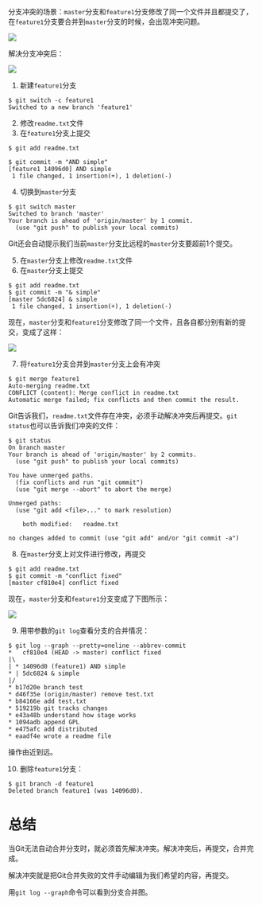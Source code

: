 分支冲突的场景：`master`分支和`feature1`分支修改了同一个文件并且都提交了，在`feature1`分支要合并到`master`分支的时候，会出现冲突问题。

![](https://cdn.jsdelivr.net/gh/RawOnion/imgcloud/img/Git分支冲突.PNG)



解决分支冲突后：

![](https://cdn.jsdelivr.net/gh/RawOnion/imgcloud/img/Git分支冲突1.PNG)

 

1. 新建`feature1`分支

```git
$ git switch -c feature1
Switched to a new branch 'feature1'
```



2. 修改`readme.txt`文件
3. 在`feature1`分支上提交

```git
$ git add readme.txt

$ git commit -m "AND simple"
[feature1 14096d0] AND simple
 1 file changed, 1 insertion(+), 1 deletion(-)
```



4. 切换到`master`分支

```git
$ git switch master
Switched to branch 'master'
Your branch is ahead of 'origin/master' by 1 commit.
  (use "git push" to publish your local commits)
```

Git还会自动提示我们当前`master`分支比远程的`master`分支要超前1个提交。



5. 在`master`分支上修改`readme.txt`文件
6. 在`master`分支上提交

```git
$ git add readme.txt 
$ git commit -m "& simple"
[master 5dc6824] & simple
 1 file changed, 1 insertion(+), 1 deletion(-)
```

现在，`master`分支和`feature1`分支修改了同一个文件，且各自都分别有新的提交，变成了这样：

![](https://cdn.jsdelivr.net/gh/RawOnion/imgcloud/img/Git分支冲突.PNG)



7. 将`feature1`分支合并到`master`分支上会有冲突

```git
$ git merge feature1
Auto-merging readme.txt
CONFLICT (content): Merge conflict in readme.txt
Automatic merge failed; fix conflicts and then commit the result.
```

Git告诉我们，`readme.txt`文件存在冲突，必须手动解决冲突后再提交。`git status`也可以告诉我们冲突的文件：

```git
$ git status
On branch master
Your branch is ahead of 'origin/master' by 2 commits.
  (use "git push" to publish your local commits)

You have unmerged paths.
  (fix conflicts and run "git commit")
  (use "git merge --abort" to abort the merge)

Unmerged paths:
  (use "git add <file>..." to mark resolution)

	both modified:   readme.txt

no changes added to commit (use "git add" and/or "git commit -a")
```



8. 在`master`分支上对文件进行修改，再提交

```git
$ git add readme.txt 
$ git commit -m "conflict fixed"
[master cf810e4] conflict fixed
```

现在，`master`分支和`feature1`分支变成了下图所示：

![](https://cdn.jsdelivr.net/gh/RawOnion/imgcloud/img/Git分支冲突1.PNG)



9. 用带参数的`git log`查看分支的合并情况：

```git
$ git log --graph --pretty=oneline --abbrev-commit
*   cf810e4 (HEAD -> master) conflict fixed
|\  
| * 14096d0 (feature1) AND simple
* | 5dc6824 & simple
|/  
* b17d20e branch test
* d46f35e (origin/master) remove test.txt
* b84166e add test.txt
* 519219b git tracks changes
* e43a48b understand how stage works
* 1094adb append GPL
* e475afc add distributed
* eaadf4e wrote a readme file
```

操作由近到远。



10. 删除`feature1`分支：

```git
$ git branch -d feature1
Deleted branch feature1 (was 14096d0).
```



# 总结

当Git无法自动合并分支时，就必须首先解决冲突。解决冲突后，再提交，合并完成。

解决冲突就是把Git合并失败的文件手动编辑为我们希望的内容，再提交。

用`git log --graph`命令可以看到分支合并图。